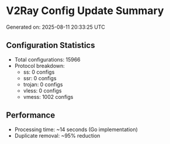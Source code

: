 # V2Ray Config Update Summary
Generated on: 2025-08-11 20:33:25 UTC

## Configuration Statistics
- Total configurations: 15966
- Protocol breakdown:
  - ss: 0 configs
  - ssr: 0 configs
  - trojan: 0 configs
  - vless: 0 configs
  - vmess: 1002 configs

## Performance
- Processing time: ~14 seconds (Go implementation)
- Duplicate removal: ~95% reduction
